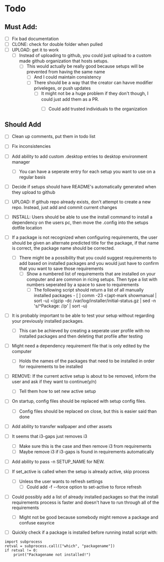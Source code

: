 # Todo

## Must Add:
- [ ] Fix bad documentation
- [ ] CLONE: check for double folder when pulled
- [ ] UPLOAD: get it to work
  - [ ] Instead of uploading to github, you could just upload to a custom made github organization that hosts setups.
	  - [ ] This would actually be really good because setups will be prevented from having the same name
		- [ ] And I could maintain consistency
		- [ ] There should be a way that the creator can havve modifier priveleges, or push updates
			- [ ] It might not be a huge problem if they don't though, I could just add them as a PR.
				- [ ] Could add trusted individuals to the organization


## Should Add

- [ ] Clean up comments, put them in todo list
- [ ] Fix inconsistencies
- [ ] Add ability to add custom .desktop entries to desktop environment manager
 	- [ ] You can have a seperate entry for each setup you want to use on a regular basis
- [ ] Decide if setups should have README's automatically generated when they upload to github
- [ ] UPLOAD: If github repo already exists, don't attempt to create a new repo. Instead, just add and commit current changes
- [ ] INSTALL: Users should be able to use the install command to install a dependency on the users pc, then move the .config into the setups dotfile location

- [ ] If a package is not recognized when configuring requirements, the user should be given an alternate predicted title for the package, if that name is correct, the package  name should be corrected.
  - [ ] There might be a possibility that you could suggest requirements to add based on installed packages and you would just have to confirm that you want to save those  requirements
    - [ ] Show a numbered list of requirements that are installed on your computer and are common in ricing setups. Then type a list with numbers seperated by a space to save to  requirements
      - [ ] The following script should return a list of all manually installed packages
 			  - [ ] comm -23 <(apt-mark showmanual | sort -u) <(gzip -dc /var/log/installer/initial-status.gz | sed -n 's/^Package: //p' | sort -u)

- [ ] It is probably important to be able to test your setup without regarding your previously installed packages.
  - [ ] This can be achieved by creating a seperate user profile with no installed packages and then deleting that profile after testing

- [ ] Might need a dependency requirement file that is only edited by the computer
   - [ ] Holds the names of the packages that need to be installed in order for requirements to be installed

- [ ] REMOVE: If the current active setup is about to be removed, inform the user and ask if they want to continue(y/n)
  - [ ] Tell them how to set new active setup

- [ ] On startup, config files should be replaced with setup config files.
  - [ ] Config files should be replaced on close, but this is easier said than done

- [ ] Add ability to transfer wallpaper and other assets

- [ ] It seems that i3-gaps just removes i3
  - [ ] Make sure this is the case and then remove i3 from requirements
  - [ ] Maybe remove i3 if i3-gaps is found in requirements automatically

- [ ] Add ability to pass -n SETUP_NAME for NEW.

- [ ] If set_active is called when the setup is already active, skip process
  - [ ] Unless the user wants to refresh settings
    - [ ] Could add -f --force option to set-active to force refresh

- [ ] Could possibly add a list of already installed packages so that the install requirements process is faster and doesn't have to run through all of the requirements
  - [ ] Might not be good because somebody might remove a package and confuse easyrice

- [ ] Quickly check if a package is installed before running install script with:

```
import subprocess
retval = subprocess.call(["which", "packagename"])
if retval != 0:
    print("Packagename not installed!")
```
